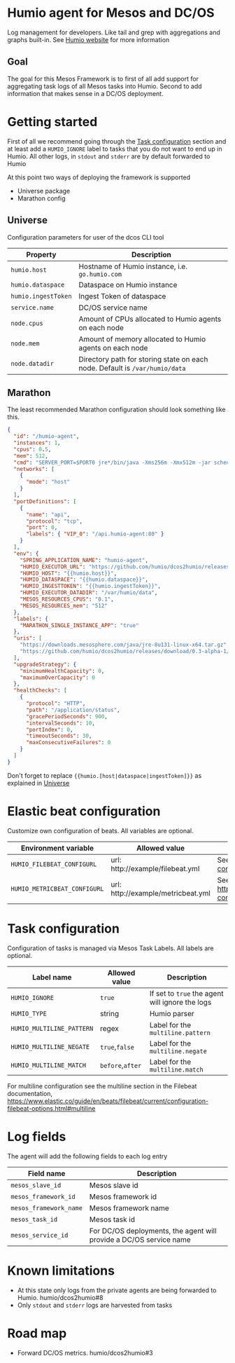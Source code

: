 # Humio agent for Mesos and DC/OS

Log management for developers. Like tail and grep with aggregations and graphs built-in. See [Humio website](https://humio.com) for more information
## Goal

The goal for this Mesos Framework is to first of all add support for aggregating task logs of all Mesos tasks into Humio. Second to add information that makes sense in a DC/OS deployment.

# Getting started

First of all we recommend going through the [Task configuration](#taskconfiguration) section and at least add a `HUMIO_IGNORE` label to tasks that you do not want to end up in Humio. All other logs, in `stdout` and `stderr` are by default
forwarded to Humio

At this point two ways of deploying the framework is supported
 * Universe package
 * Marathon config
 
## Universe<a name="universe"></a>
Configuration parameters for user of the dcos CLI tool

| Property            | Description                                                                 |
|---------------------|-----------------------------------------------------------------------------|
| `humio.host`        | Hostname of Humio instance, i.e. `go.humio.com`                             |
| `humio.dataspace`   | Dataspace on Humio instance                                                 |
| `humio.ingestToken` | Ingest Token of dataspace                                                   |
| `service.name`      | DC/OS service name                                                          |
| `node.cpus`         | Amount of CPUs allocated to Humio agents on each node                       |
| `node.mem`          | Amount of memory allocated to Humio agents on each node                     |
| `node.datadir`      | Directory path for storing state on each node. Default is `/var/humio/data` |

## Marathon
The least recommended Marathon configuration should look something like this.

```json
{
  "id": "/humio-agent",
  "instances": 1,
  "cpus": 0.5,
  "mem": 512,
  "cmd": "SERVER_PORT=$PORT0 jre*/bin/java -Xms256m -Xmx512m -jar scheduler-*.jar",
  "networks": [
    {
      "mode": "host"
    }
  ],
  "portDefinitions": [
    {
      "name": "api",
      "protocol": "tcp",
      "port": 0,
      "labels": { "VIP_0": "/api.humio-agent:80" }
    }
  ],
  "env": {
    "SPRING_APPLICATION_NAME": "humio-agent",
    "HUMIO_EXECUTOR_URL": "https://github.com/humio/dcos2humio/releases/download/0.3-alpha-1/executor-0.3-alpha-1.jar",
    "HUMIO_HOST": "{{humio.host}}",
    "HUMIO_DATASPACE": "{{humio.dataspace}}",
    "HUMIO_INGESTTOKEN": "{{humio.ingestToken}}",
    "HUMIO_EXECUTOR_DATADIR": "/var/humio/data",
    "MESOS_RESOURCES_CPUS": "0.1",
    "MESOS_RESOURCES_mem": "512"
  },
  "labels": {
    "MARATHON_SINGLE_INSTANCE_APP": "true"
  },
  "uris": [
    "https://downloads.mesosphere.com/java/jre-8u131-linux-x64.tar.gz",
    "https://github.com/humio/dcos2humio/releases/download/0.3-alpha-1/scheduler-0.3-alpha-1.jar"
  ],
  "upgradeStrategy": {
    "minimumHealthCapacity": 0,
    "maximumOverCapacity": 0
  },
  "healthChecks": [
    {
      "protocol": "HTTP",
      "path": "/application/status",
      "gracePeriodSeconds": 900,
      "intervalSeconds": 10,
      "portIndex": 0,
      "timeoutSeconds": 30,
      "maxConsecutiveFailures": 0
    }
  ]
}
```

Don't forget to replace `{{humio.[host|dataspace|ingestToken]}}` as explained in [Universe](#Universe)

# Elastic beat configuration
Customize own configuration of beats. All variables are optional.

| Environment variable         | Allowed value                       | Description                                                                                  |
|------------------------------|-------------------------------------|----------------------------------------------------------------------------------------------|
| `HUMIO_FILEBEAT_CONFIGURL`   | url: http://example/filebeat.yml    | See https://www.elastic.co/guide/en/beats/filebeat/current/filebeat-configuration.html
| `HUMIO_METRICBEAT_CONFIGURL` | url: http://example/metricbeat.yml  | See https://www.elastic.co/guide/en/beats/metricbeat/current/metricbeat-configuration.html                                 |

# Task configuration<a name="taskconfiguration"></a>
Configuration of tasks is managed via Mesos Task Labels. All labels are optional.

| Label name                | Allowed value    | Description                                     |
|---------------------------|------------------|-------------------------------------------------|
| `HUMIO_IGNORE`            | `true`           | If set to `true` the agent will ignore the logs |
| `HUMIO_TYPE`              | string           | Humio parser                                    |
| `HUMIO_MULTILINE_PATTERN` | regex            | Label for the `multiline.pattern`               |
| `HUMIO_MULTILINE_NEGATE`  | `true`,`false`   | Label for the `multiline.negate`                |
| `HUMIO_MULTILINE_MATCH`   | `before`,`after` | Label for the `multiline.match`                 |

For multiline configuration see the multiline section in the Filebeat documentation, https://www.elastic.co/guide/en/beats/filebeat/current/configuration-filebeat-options.html#multiline

Log fields
===

The agent will add the following fields to each log entry

| Field name             | Description                                                        |
|------------------------|--------------------------------------------------------------------|
| `mesos_slave_id`       | Mesos slave id                                                     |
| `mesos_framework_id`   | Mesos framework id                                                 |
| `mesos_framework_name` | Mesos framework name                                               |
| `mesos_task_id`        | Mesos task id                                                      |
| `mesos_service_id`     | For DC/OS deployments, the agent will provide a DC/OS service name |

Known limitations
===
* At this state only logs from the private agents are being forwarded to Humio. humio/dcos2humio#8
* Only `stdout` and `stderr` logs are harvested from tasks

Road map
===
* Forward DC/OS metrics. humio/dcos2humio#3